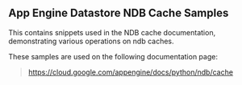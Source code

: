 ## App Engine Datastore NDB Cache Samples

This contains snippets used in the NDB cache documentation, demonstrating
various operations on ndb caches.

<!-- auto-doc-link -->
These samples are used on the following documentation page:

> https://cloud.google.com/appengine/docs/python/ndb/cache

<!-- end-auto-doc-link -->
